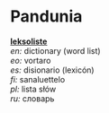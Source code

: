 # Pandunia

**[leksoliste](index.html)**  
_en:_ dictionary (word list)  
_eo:_ vortaro  
_es:_ disionario (lexicón)  
_fi:_ sanaluettelo  
_pl:_ lista słów  
_ru:_ словарь  
